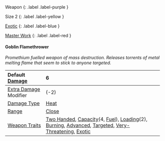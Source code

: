 Weapon
{: .label .label-purple }

Size 2
{: .label .label-yellow }

[Exotic](Game/Designing-Weapons#Exotic)
{: .label .label-blue }

[Master Work](Game/Designing-Weapons#Master%20Work)
{: .label .label-red }

#### Goblin Flamethrower

_Promethium fuelled weapon of mass destruction. Releases torrents of metal melting flame that seem to stick to anyone targeted._

| Default [Damage](Core/Weapons#Damage)                     | 6                                                                                                                                                                                                                                                                                                                                                                                         |
| :-------------------------------------------------------- | :---------------------------------------------------------------------------------------------------------------------------------------------------------------------------------------------------------------------------------------------------------------------------------------------------------------------------------------------------------------------------------------- |
| [Extra Damage](Game/Core/Attacks#Extra%20Damage) Modifier | (-2)                                                                                                                                                                                                                                                                                                                                                                                      |
| [Damage Type](Core/Weapons#Damage%20Type)                 | [Heat](Core/Injury#Heat)                                                                                                                                                                                                                                                                                                                                                                  |
| [Range](Core/Weapons#Range)                               | [Close](Core/Movement#Close)                                                                                                                                                                                                                                                                                                                                                              |
| [Weapon Traits](Core/Weapon-Traits)                       | [Two Handed](Game/Core/Blocks/Two-Handed), [Capacity](<Core/Weapon-Traits#Capacity(X,%20Type)>)(4, [Fuel](Munition-Details#Fuel)), [Loading](Game/Core/Blocks/Loading)(2), [Burning](Game/Core/Blocks/Burning), [Advanced](Game/Core/Blocks/Advanced), [Targeted](Game/Core/Blocks/Targeted), [Very-Threatening](Game/Core/Blocks/Very-Threatening), [Exotic](Game/Core/Blocks/Exotic) |
